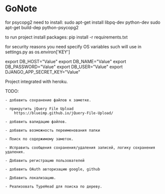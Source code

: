 # GoNote

for psycopg2 need to install:
sudo apt-get install libpq-dev python-dev
sudo apt-get build-dep python-psycopg2

to run project install packages:
pip install -r requirements.txt


for security reasons you need specify OS variables such will use in settings.py as os.environ['KEY']

export DB_HOST="Value"
export DB_NAME="Value"
export DB_PASSWORD="Value"
export DB_USER="Value"
export DJANGO_APP_SECRET_KEY="Value"


Project integrated with heroku.

TODO:

    - добавить сохранение файлов к заметке.

    - прикрутить jQuery File Upload
        https://blueimp.github.io/jQuery-File-Upload/

    - добавить валидацию файлов.

    - добавить возможность переименования папки

    - Поиск по содержимому заметок.

    - Исправить сообщения сохранения/удаления записей, логику сохранения удаления.

    - Добавить регистрацию пользователей

    - добавить OAuth авторизацию google, github

    - Добавить локализацию.

    - Реализовать TypeHead для поиска по дереву.

